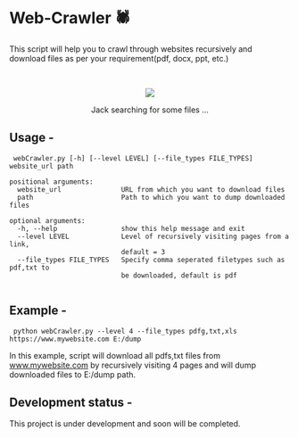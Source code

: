 # Web-Crawler 🕷️
This script will help you to crawl through websites recursively and download files as per your requirement(pdf, docx, ppt, etc.)

<br/>

<p align="center">
  <img src="../assets/jack.jpg?raw=true"/>
  <p align="center">Jack searching for some files ...</p>
</p>


## Usage -  
```
 webCrawler.py [-h] [--level LEVEL] [--file_types FILE_TYPES] website_url path
```
```
positional arguments:
  website_url               URL from which you want to download files
  path                      Path to which you want to dump downloaded files

optional arguments:
  -h, --help                show this help message and exit
  --level LEVEL             Level of recursively visiting pages from a link,
                            default = 3
  --file_types FILE_TYPES   Specify comma seperated filetypes such as pdf,txt to
                            be downloaded, default is pdf
                        

```

## Example -
```
 python webCrawler.py --level 4 --file_types pdfg,txt,xls https://www.mywebsite.com E:/dump
```
In this example, script will download all pdfs,txt files from www.mywebsite.com by recursively visiting 4 pages and will dump downloaded files to E:/dump path.

## Development status -
This project is under development and soon will be completed.